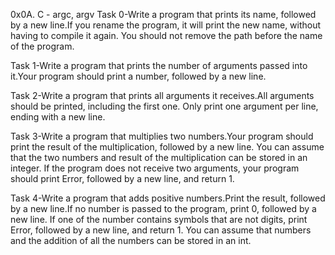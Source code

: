 0x0A. C - argc, argv
Task 0-Write a program that prints its name, followed by a new line.If you rename the program, it will print the new name, without having to compile it again.
You should not remove the path before the name of the program.

Task 1-Write a program that prints the number of arguments passed into it.Your program should print a number, followed by a new line.

Task 2-Write a program that prints all arguments it receives.All arguments should be printed, including the first one.
Only print one argument per line, ending with a new line.

Task 3-Write a program that multiplies two numbers.Your program should print the result of the multiplication, followed by a new line.
You can assume that the two numbers and result of the multiplication can be stored in an integer.
If the program does not receive two arguments, your program should print Error, followed by a new line, and return 1.

Task 4-Write a program that adds positive numbers.Print the result, followed by a new line.If no number is passed to the program, print 0, followed by a new line.
If one of the number contains symbols that are not digits, print Error, followed by a new line, and return 1.
You can assume that numbers and the addition of all the numbers can be stored in an int.
